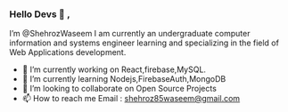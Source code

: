 ### Hello Devs 👋 ,
I’m @ShehrozWaseem I am currently an undergraduate computer information and systems engineer learning and specializing in the field of Web Applications development.
- 👀  I’m currently working on React,firebase,MySQL.
- 🌱  I’m currently learning Nodejs,FirebaseAuth,MongoDB
- 💞️  I’m looking to collaborate on Open Source Projects
- 📫  How to reach me Email : shehroz85waseem@gmail.com


